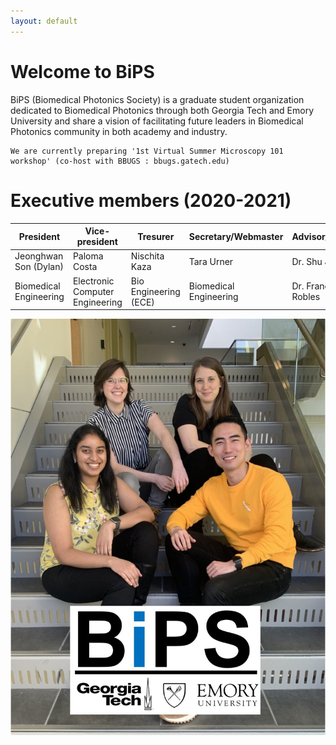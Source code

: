 ```yaml
---
layout: default
---
```


# Welcome to BiPS

BiPS (Biomedical Photonics Society) is a graduate student organization dedicated to Biomedical Photonics through both Georgia Tech and Emory University and share a vision of facilitating future leaders in Biomedical Photonics community in both academy and industry.


```
We are currently preparing '1st Virtual Summer Microscopy 101 workshop' (co-host with BBUGS : bbugs.gatech.edu)
```


# Executive members (2020-2021)

 |President             |Vice-president    |Tresurer             |Secretary/Webmaster   |Advisor/Professor   | 
 |----------------------|------------------|---------------------|----------------------|--------------------|  
 |Jeonghwan Son (Dylan) |Paloma Costa      |Nischita Kaza        |Tara Urner            |Dr. Shu Jia         |
 |Biomedical Engineering|Electronic Computer Engineering|Bio Engineering (ECE)|Biomedical Engineering|Dr. Francisco Robles|

![image](/images/Bips_executive.png)
